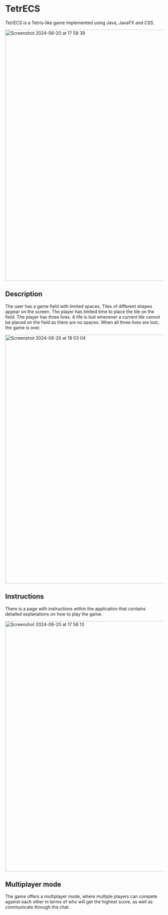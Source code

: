 # TetrECS

TetrECS is a Tetris-like game implemented using Java, JavaFX and CSS.

<img width="800" alt="Screenshot 2024-06-20 at 17 58 39" src="https://github.com/Cyber-Var/TetrECS/assets/58626516/6fcb1c08-ad69-4f99-a07b-9e329a7fbf30">

## Description

The user has a game field with limited spaces. Tiles of different shapes appear on the screen. The player has limited time to place the tile on the field. 
The player has three lives. A life is lost whenever a current tile cannot be placed on the field as there are no spaces. When all three lives are lost, the game is over.

<img width="792" alt="Screenshot 2024-06-20 at 18 03 04" src="https://github.com/Cyber-Var/TetrECS/assets/58626516/e072e125-d568-49bd-a6ce-1f2e3a4dbbda">

## Instructions

There is a page with instructions within the application that contains detailed explanations on how to play the game.

<img width="797" alt="Screenshot 2024-06-20 at 17 58 13" src="https://github.com/Cyber-Var/TetrECS/assets/58626516/14d4eb9f-969f-491c-b304-41238e6d7b76">

## Multiplayer mode

The game offers a multiplayer mode, where multiple players can compete against each other in terms of who will get the highest score, as well as communicate through the chat.
